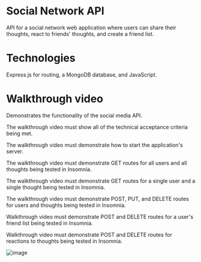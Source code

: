 # Social Network API
API for a social network web application where users can share their thoughts, react to friends' thoughts, and create a friend list.

# Technologies
Express.js for routing, a MongoDB database, and JavaScript.

# Walkthrough video
Demonstrates the functionality of the social media API. 

The walkthrough video must show all of the technical acceptance criteria being met.

The walkthrough video must demonstrate how to start the application's server.

The walkthrough video must demonstrate GET routes for all users and all thoughts being tested in Insomnia.

The walkthrough video must demonstrate GET routes for a single user and a single thought being tested in Insomnia.

The walkthrough video must demonstrate POST, PUT, and DELETE routes for users and thoughts being tested in Insomnia.

Walkthrough video must demonstrate POST and DELETE routes for a user's friend list being tested in Insomnia.

Walkthrough video must demonstrate POST and DELETE routes for reactions to thoughts being tested in Insomnia.


![image](https://github.com/user-attachments/assets/c5b99354-1ae4-42cf-8418-487f0f643ace)
